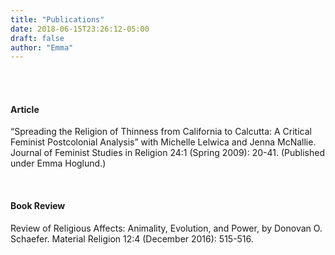 ```yaml
---
title: "Publications"
date: 2018-06-15T23:26:12-05:00
draft: false
author: "Emma"
---
```

<br>
<br>
<h4>Article</h4>


“Spreading the Religion of Thinness from California to Calcutta:  A Critical Feminist Postcolonial Analysis” with Michelle Lelwica and Jenna McNallie.  Journal of Feminist Studies in Religion 24:1 (Spring 2009):  20-41.  (Published under Emma Hoglund.)

<br>

<h4>Book Review</h4>


Review of Religious Affects:  Animality, Evolution, and Power, by Donovan O. Schaefer.  Material Religion 12:4 (December 2016):  515-516.